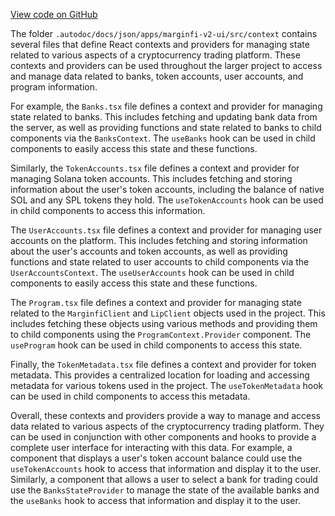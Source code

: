 [View code on GitHub](https://github.com/mrgnlabs/mrgn-ts/.autodoc/docs/json/apps/marginfi-v2-ui/src/context)

The folder `.autodoc/docs/json/apps/marginfi-v2-ui/src/context` contains several files that define React contexts and providers for managing state related to various aspects of a cryptocurrency trading platform. These contexts and providers can be used throughout the larger project to access and manage data related to banks, token accounts, user accounts, and program information.

For example, the `Banks.tsx` file defines a context and provider for managing state related to banks. This includes fetching and updating bank data from the server, as well as providing functions and state related to banks to child components via the `BanksContext`. The `useBanks` hook can be used in child components to easily access this state and these functions.

Similarly, the `TokenAccounts.tsx` file defines a context and provider for managing Solana token accounts. This includes fetching and storing information about the user's token accounts, including the balance of native SOL and any SPL tokens they hold. The `useTokenAccounts` hook can be used in child components to access this information.

The `UserAccounts.tsx` file defines a context and provider for managing user accounts on the platform. This includes fetching and storing information about the user's accounts and token accounts, as well as providing functions and state related to user accounts to child components via the `UserAccountsContext`. The `useUserAccounts` hook can be used in child components to easily access this state and these functions.

The `Program.tsx` file defines a context and provider for managing state related to the `MarginfiClient` and `LipClient` objects used in the project. This includes fetching these objects using various methods and providing them to child components using the `ProgramContext.Provider` component. The `useProgram` hook can be used in child components to access this state.

Finally, the `TokenMetadata.tsx` file defines a context and provider for token metadata. This provides a centralized location for loading and accessing metadata for various tokens used in the project. The `useTokenMetadata` hook can be used in child components to access this metadata.

Overall, these contexts and providers provide a way to manage and access data related to various aspects of the cryptocurrency trading platform. They can be used in conjunction with other components and hooks to provide a complete user interface for interacting with this data. For example, a component that displays a user's token account balance could use the `useTokenAccounts` hook to access that information and display it to the user. Similarly, a component that allows a user to select a bank for trading could use the `BanksStateProvider` to manage the state of the available banks and the `useBanks` hook to access that information and display it to the user.
